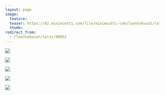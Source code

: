 ```yaml
---
layout: page
image:
  feature:
  teaser: https://b2.minimuutti.com/file/minimuutti-com/luontokuvat/talvi/3/DS44359_-245px.jpg
  thumb:
redirect_from:
  - /luontokuvat/talvi/00052
---
```


[![](https://b2.minimuutti.com/file/minimuutti-com/luontokuvat/talvi/3/DS44340-800px.jpg)](https://dl.dropboxusercontent.com/sh/ea1wtnz7z734o12/AAAjvjXiRDXq0-H70WQMTT_ua/luontokuvat/talvi/3/DS44340.jpg)

[![](https://b2.minimuutti.com/file/minimuutti-com/luontokuvat/talvi/3/DS44342-800px.jpg)](https://dl.dropboxusercontent.com/sh/ea1wtnz7z734o12/AAAqXCczO9O0bO5w1lK8r924a/luontokuvat/talvi/3/DS44342.jpg)

[![](https://b2.minimuutti.com/file/minimuutti-com/luontokuvat/talvi/3/DS44367-800px.jpg)](https://dl.dropboxusercontent.com/sh/ea1wtnz7z734o12/AABEj0ON40awjZWZ5v6IhqPxa/luontokuvat/talvi/3/DS44367.jpg)

[![](https://b2.minimuutti.com/file/minimuutti-com/luontokuvat/talvi/3/DS44358-800px.jpg)](https://dl.dropboxusercontent.com/sh/ea1wtnz7z734o12/AAB_HvXgrQH8TT0iY76j1kHVa/luontokuvat/talvi/3/DS44358.jpg)

[![](https://b2.minimuutti.com/file/minimuutti-com/luontokuvat/talvi/3/DS44359-800px.jpg)](https://dl.dropboxusercontent.com/sh/ea1wtnz7z734o12/AADG63QglqPw8DQzasP3yTZya/luontokuvat/talvi/3/DS44359.jpg)
